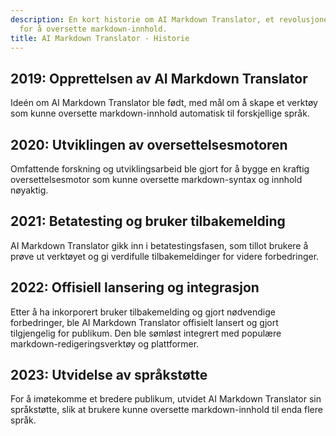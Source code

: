 ```yaml
---
description: En kort historie om AI Markdown Translator, et revolusjonerende verktøy
  for å oversette markdown-innhold.
title: AI Markdown Translator - Historie
---
```


## 2019: Opprettelsen av AI Markdown Translator
Ideén om AI Markdown Translator ble født, med mål om å skape et verktøy som kunne oversette markdown-innhold automatisk til forskjellige språk.

## 2020: Utviklingen av oversettelsesmotoren
Omfattende forskning og utviklingsarbeid ble gjort for å bygge en kraftig oversettelsesmotor som kunne oversette markdown-syntax og innhold nøyaktig.

## 2021: Betatesting og bruker tilbakemelding
AI Markdown Translator gikk inn i betatestingsfasen, som tillot brukere å prøve ut verktøyet og gi verdifulle tilbakemeldinger for videre forbedringer.

## 2022: Offisiell lansering og integrasjon
Etter å ha inkorporert bruker tilbakemelding og gjort nødvendige forbedringer, ble AI Markdown Translator offisielt lansert og gjort tilgjengelig for publikum. Den ble sømløst integrert med populære markdown-redigeringsverktøy og plattformer.

## 2023: Utvidelse av språkstøtte
For å imøtekomme et bredere publikum, utvidet AI Markdown Translator sin språkstøtte, slik at brukere kunne oversette markdown-innhold til enda flere språk.

<!-- Ytterligere milepæler kan legges til her om nødvendig -->